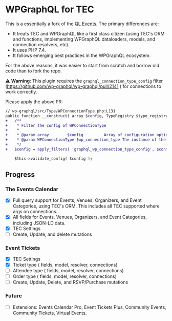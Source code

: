 # WPGraphQL for TEC

This is a essentially a fork of the [QL Events](https://github.com/the-events-calendar/ql-events). The primary differences are:
- It treats TEC and WPGraphQL like a first class citizen (using TEC's ORM and functions, implementing WPGraphQL dataloaders, models, and connection resolvers, etc).
- It uses PHP 7.4.
- It follows emerging best practices in the WPGraphQL ecosystem.

For the above reasons, it was easier to start from scratch and borrow old code than to fork the repo.

⚠ **Warning**: This plugin requires the `graphql_connection_type_config` filter (https://github.com/wp-graphql/wp-graphql/pull/2141 ) for connections to work correctly.

Please apply the above PR:

```diff
// wp-graphql/src/Type/WPConnectionType.php:L131
public function __construct( array $config, TypeRegistry $type_registry ) {
+	/**
+	 * Filter the config of WPConnectionType
+	 *
+	 * @param array        $config         Array of configuration options passed to the WPConnectionType when instantiating a new type
+	 * @param WPConnectionType $wp_connection_type The instance of the WPObjectType class
+	 */
+	$config = apply_filters( 'graphql_wp_connection_type_config', $config, $this );

	$this->validate_config( $config );
```

## Progress

### The Events Calendar
- [x] Full query support for Events, Venues, Organizers, and Event Categories, using TEC's ORM. This includes all TEC supported where args on connections.
- [x] All fields for Events, Venues, Organizers, and Event Categories, including JSON-LD data.
- [x] TEC Settings
- [ ] Create, Update, and delete mutations

### Event Tickets
- [x] TEC Settings
- [x] Ticket type ( fields, model, resolver, connections)
- [ ] Attendee type ( fields, model, resolver, connections)
- [ ] Order type ( fields, model, resolver, connections)
- [ ] Create, Update, Delete, and RSVP/Purchase mutations

### Future
- [ ] Extensions: Events Calendar Pro, Event Tickets Plus, Community Events, Community Tickets, Virtual Events.
